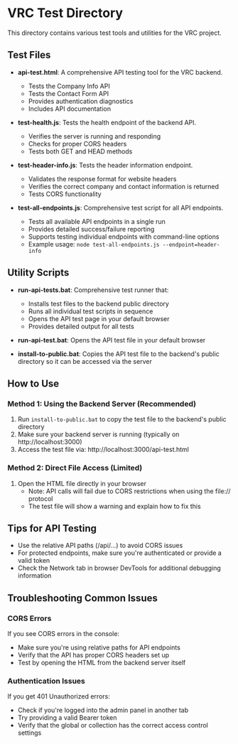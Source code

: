 # VRC Test Directory

This directory contains various test tools and utilities for the VRC project.

## Test Files

- **api-test.html**: A comprehensive API testing tool for the VRC backend. 
  - Tests the Company Info API
  - Tests the Contact Form API
  - Provides authentication diagnostics
  - Includes API documentation

- **test-health.js**: Tests the health endpoint of the backend API.
  - Verifies the server is running and responding
  - Checks for proper CORS headers
  - Tests both GET and HEAD methods

- **test-header-info.js**: Tests the header information endpoint.
  - Validates the response format for website headers
  - Verifies the correct company and contact information is returned
  - Tests CORS functionality

- **test-all-endpoints.js**: Comprehensive test script for all API endpoints.
  - Tests all available API endpoints in a single run
  - Provides detailed success/failure reporting
  - Supports testing individual endpoints with command-line options
  - Example usage: `node test-all-endpoints.js --endpoint=header-info`

## Utility Scripts

- **run-api-tests.bat**: Comprehensive test runner that:
  - Installs test files to the backend public directory
  - Runs all individual test scripts in sequence
  - Opens the API test page in your default browser
  - Provides detailed output for all tests

- **run-api-test.bat**: Opens the API test file in your default browser
- **install-to-public.bat**: Copies the API test file to the backend's public directory so it can be accessed via the server

## How to Use

### Method 1: Using the Backend Server (Recommended)

1. Run `install-to-public.bat` to copy the test file to the backend's public directory
2. Make sure your backend server is running (typically on http://localhost:3000)
3. Access the test file via: http://localhost:3000/api-test.html

### Method 2: Direct File Access (Limited)

1. Open the HTML file directly in your browser
   - Note: API calls will fail due to CORS restrictions when using the file:// protocol
   - The test file will show a warning and explain how to fix this

## Tips for API Testing

- Use the relative API paths (/api/...) to avoid CORS issues
- For protected endpoints, make sure you're authenticated or provide a valid token
- Check the Network tab in browser DevTools for additional debugging information

## Troubleshooting Common Issues

### CORS Errors
If you see CORS errors in the console:
- Make sure you're using relative paths for API endpoints
- Verify that the API has proper CORS headers set up
- Test by opening the HTML from the backend server itself

### Authentication Issues
If you get 401 Unauthorized errors:
- Check if you're logged into the admin panel in another tab
- Try providing a valid Bearer token
- Verify that the global or collection has the correct access control settings
